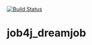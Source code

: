 [![Build Status](https://travis-ci.org/Istern22/job4j_dreamjob.svg?branch=main)](https://travis-ci.org/Istern22/job4j_dreamjob)
# job4j_dreamjob